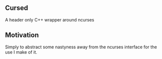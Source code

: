 Cursed
------
A header only C++ wrapper around ncurses

Motivation
----------
Simply to abstract some nastyness away from the ncurses interface for the use I make of it.
